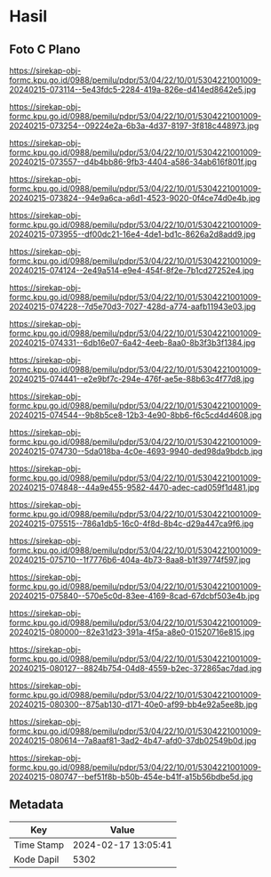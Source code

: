 # Hasil

## Foto C Plano

https://sirekap-obj-formc.kpu.go.id/0988/pemilu/pdpr/53/04/22/10/01/5304221001009-20240215-073114--5e43fdc5-2284-419a-826e-d414ed8642e5.jpg

https://sirekap-obj-formc.kpu.go.id/0988/pemilu/pdpr/53/04/22/10/01/5304221001009-20240215-073254--09224e2a-6b3a-4d37-8197-3f818c448973.jpg

https://sirekap-obj-formc.kpu.go.id/0988/pemilu/pdpr/53/04/22/10/01/5304221001009-20240215-073557--d4b4bb86-9fb3-4404-a586-34ab616f801f.jpg

https://sirekap-obj-formc.kpu.go.id/0988/pemilu/pdpr/53/04/22/10/01/5304221001009-20240215-073824--94e9a6ca-a6d1-4523-9020-0f4ce74d0e4b.jpg

https://sirekap-obj-formc.kpu.go.id/0988/pemilu/pdpr/53/04/22/10/01/5304221001009-20240215-073955--df00dc21-16e4-4de1-bd1c-8626a2d8add9.jpg

https://sirekap-obj-formc.kpu.go.id/0988/pemilu/pdpr/53/04/22/10/01/5304221001009-20240215-074124--2e49a514-e9e4-454f-8f2e-7b1cd27252e4.jpg

https://sirekap-obj-formc.kpu.go.id/0988/pemilu/pdpr/53/04/22/10/01/5304221001009-20240215-074228--7d5e70d3-7027-428d-a774-aafb11943e03.jpg

https://sirekap-obj-formc.kpu.go.id/0988/pemilu/pdpr/53/04/22/10/01/5304221001009-20240215-074331--6db16e07-6a42-4eeb-8aa0-8b3f3b3f1384.jpg

https://sirekap-obj-formc.kpu.go.id/0988/pemilu/pdpr/53/04/22/10/01/5304221001009-20240215-074441--e2e9bf7c-294e-476f-ae5e-88b63c4f77d8.jpg

https://sirekap-obj-formc.kpu.go.id/0988/pemilu/pdpr/53/04/22/10/01/5304221001009-20240215-074544--9b8b5ce8-12b3-4e90-8bb6-f6c5cd4d4608.jpg

https://sirekap-obj-formc.kpu.go.id/0988/pemilu/pdpr/53/04/22/10/01/5304221001009-20240215-074730--5da018ba-4c0e-4693-9940-ded98da9bdcb.jpg

https://sirekap-obj-formc.kpu.go.id/0988/pemilu/pdpr/53/04/22/10/01/5304221001009-20240215-074848--44a9e455-9582-4470-adec-cad059f1d481.jpg

https://sirekap-obj-formc.kpu.go.id/0988/pemilu/pdpr/53/04/22/10/01/5304221001009-20240215-075515--786a1db5-16c0-4f8d-8b4c-d29a447ca9f6.jpg

https://sirekap-obj-formc.kpu.go.id/0988/pemilu/pdpr/53/04/22/10/01/5304221001009-20240215-075710--1f7776b6-404a-4b73-8aa8-b1f39774f597.jpg

https://sirekap-obj-formc.kpu.go.id/0988/pemilu/pdpr/53/04/22/10/01/5304221001009-20240215-075840--570e5c0d-83ee-4169-8cad-67dcbf503e4b.jpg

https://sirekap-obj-formc.kpu.go.id/0988/pemilu/pdpr/53/04/22/10/01/5304221001009-20240215-080000--82e31d23-391a-4f5a-a8e0-01520716e815.jpg

https://sirekap-obj-formc.kpu.go.id/0988/pemilu/pdpr/53/04/22/10/01/5304221001009-20240215-080127--8824b754-04d8-4559-b2ec-372865ac7dad.jpg

https://sirekap-obj-formc.kpu.go.id/0988/pemilu/pdpr/53/04/22/10/01/5304221001009-20240215-080300--875ab130-d171-40e0-af99-bb4e92a5ee8b.jpg

https://sirekap-obj-formc.kpu.go.id/0988/pemilu/pdpr/53/04/22/10/01/5304221001009-20240215-080614--7a8aaf81-3ad2-4b47-afd0-37db02549b0d.jpg

https://sirekap-obj-formc.kpu.go.id/0988/pemilu/pdpr/53/04/22/10/01/5304221001009-20240215-080747--bef51f8b-b50b-454e-b41f-a15b56bdbe5d.jpg


## Metadata

| Key        | Value               |
| ---------- | ------------------- |
| Time Stamp | 2024-02-17 13:05:41 |
| Kode Dapil | 5302                |



